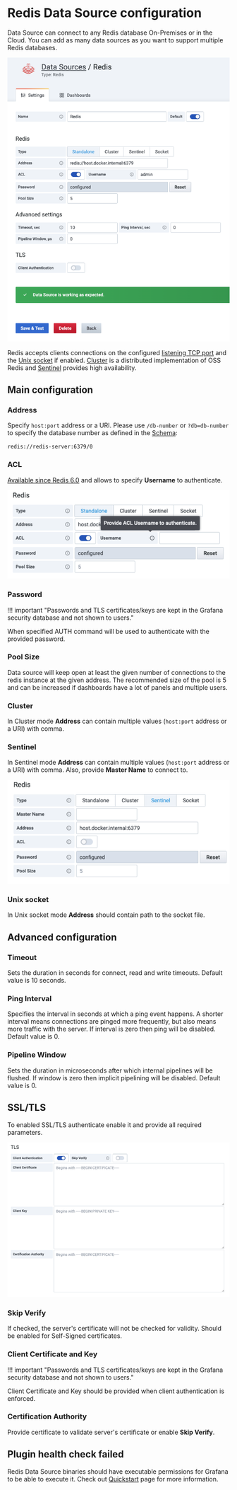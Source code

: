 # Redis Data Source configuration

Data Source can connect to any Redis database On-Premises or in the Cloud. You can add as many data sources as you want to support multiple Redis databases.

![Datasource](https://raw.githubusercontent.com/RedisGrafana/grafana-redis-datasource/master/src/img/datasource.png)

Redis accepts clients connections on the configured [listening TCP port](#standalone) and the [Unix socket](#unix-socket) if enabled. [Cluster](#cluster) is a distributed implementation of OSS Redis and [Sentinel](#sentinel) provides high availability.

## Main configuration

### Address

Specify `host:port` address or a URI. Please use `/db-number` or `?db=db-number` to specify the database number as defined in the [Schema](https://www.iana.org/assignments/uri-schemes/prov/redis):

```
redis://redis-server:6379/0
```

### ACL

[Available since Redis 6.0](https://redis.io/topics/acl) and allows to specify **Username** to authenticate.

![ACL enabled](../images/redis-datasource-acl.png)

### Password

!!! important "Passwords and TLS certificates/keys are kept in the Grafana security database and not shown to users."

When specified AUTH command will be used to authenticate with the provided password.

### Pool Size

Data source will keep open at least the given number of connections to the redis instance at the given address. The recommended size of the pool is 5 and can be increased if dashboards have a lot of panels and multiple users.

### Cluster

In Cluster mode **Address** can contain multiple values (`host:port` address or a URI) with comma.

### Sentinel

In Sentinel mode **Address** can contain multiple values (`host:port` address or a URI) with comma. Also, provide **Master Name** to connect to.

![Sentinel configuration](../images/redis-datasource-sentinel.png)

### Unix socket

In Unix socket mode **Address** should contain path to the socket file.

## Advanced configuration

### Timeout

Sets the duration in seconds for connect, read and write timeouts. Default value is 10 seconds.

### Ping Interval

Specifies the interval in seconds at which a ping event happens. A shorter interval means connections are pinged more frequently, but also means more traffic with the server. If interval is zero then ping will be disabled. Default value is 0.

### Pipeline Window

Sets the duration in microseconds after which internal pipelines will be flushed. If window is zero then implicit pipelining will be disabled. Default value is 0.

## SSL/TLS

To enabled SSL/TLS authenticate enable it and provide all required parameters.

![TLS enabled](../images/redis-datasource-tls.png)

### Skip Verify

If checked, the server's certificate will not be checked for validity. Should be enabled for Self-Signed certificates.

### Client Certificate and Key

!!! important "Passwords and TLS certificates/keys are kept in the Grafana security database and not shown to users."

Client Certificate and Key should be provided when client authentication is enforced.

### Certification Authority

Provide certificate to validate server's certificate or enable **Skip Verify**.

## Plugin health check failed

Redis Data Source binaries should have executable permissions for Grafana to be able to execute it. Check out [Quickstart](../quickstart.md#install-without-internet-access) page for more information.
